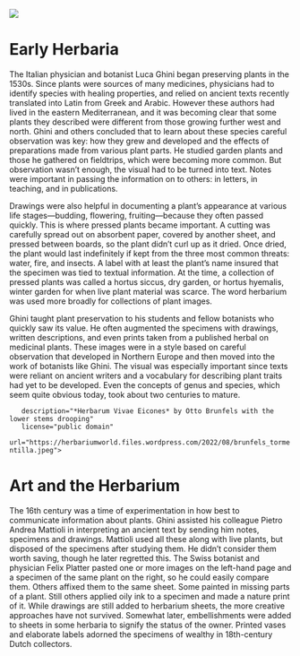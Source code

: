 <a href="https://juncture-digital.org"><img src="https://juncture-digital.org/images/ve-button.png"></a>

<param ve-config
title="How to Read an Herbarium Specimen"
author="Maura C. Flannery"
banner="https://iiif.juncture-digital.org/banner/?url=https://herbariumworld.files.wordpress.com/2022/02/4-ratzenberger2.jpg"
       layout="vertical">
       
<param ve-entity eid="Q181916"> <!-- herbarium -->
<param ve-entity eid="Q613632"> <!-- Luca Ghini -->
<param ve-entity eid="Q397"> <!-- Latin -->
<param ve-entity eid="Q9127"> <!-- Greek -->
<param ve-entity eid="Q13955"> <!-- Arabic -->
<param ve-entity eid="Q72499"> <!-- Mediterranean -->
<param ve-entity eid="Q7432"> <!-- species -->
<param ve-entity eid="Q321358"> <!-- Ulisse Aldrovandi -->
<param ve-entity eid="Q6165948"> <!-- herbal -->
<param ve-entity eid="Q188840"> <!-- medicinal plants -->
<param ve-entity eid="Q34740"> <!-- genus -->
<param ve-entity eid="Q7432"> <!-- species -->
<param ve-entity eid="Q457191"> <!-- Pietro Andrea Mattioli -->
<param ve--entity eid="Q667732"> <!--Felix Platter -->
<param ve--entity eid="Q222360" aliases="nature print"> <!-- nature printing -->


# Early Herbaria

The Italian physician and botanist Luca Ghini began preserving plants in the 1530s.  Since plants were sources of many medicines, physicians had to identify species with healing properties, and relied on ancient texts recently translated into Latin from Greek and Arabic.  However these authors had lived in the eastern Mediterranean, and it was becoming clear that some plants they described were different from those growing further west and north.  Ghini and others concluded that to learn about these species careful observation was key:  how they grew and developed and the effects of preparations made from various plant parts.  He studied garden plants and those he gathered on fieldtrips, which were becoming more common.  But observation wasn’t enough, the visual had to be turned into text.  Notes were important in passing the information on to others:  in letters, in teaching, and in publications.

<param ve-image 
       label="Anenome hortensis" 
       description="Aldrovandi herbarium" 
       license="public domain"
url="http://137.204.21.141/ALDROVANDI/image/vol2fg338.JPG">   
                                                                                                  
Drawings were also helpful in documenting a plant’s appearance at various life stages—budding, flowering, fruiting—because they often passed quickly.  This is where pressed plants became important.  A cutting was carefully spread out on absorbent paper, covered by another sheet, and pressed between boards, so the plant didn’t curl up as it dried.  Once dried, the plant would last indefinitely if kept from the three most common threats:  water, fire, and insects.  A label with at least the plant’s name insured that the specimen was tied to textual information.  At the time, a collection of pressed plants was called a hortus siccus, dry garden, or hortus hyemalis, winter garden for when live plant material was scarce.  The word herbarium was used more broadly for collections of plant images.

<param ve-image
       label="Bound herbarium of Johannes Harder"
       description="Dated 1595"
       license="photo of author"
       url="https://herbariumworld.files.wordpress.com/2022/08/bound_harder.jpeg">
       
     
Ghini taught plant preservation to his students and fellow botanists who quickly saw its value.  He often augmented the specimens with drawings, written descriptions, and even prints taken from a published herbal on medicinal plants.  These images were in a style based on careful observation that developed in Northern Europe and then moved into the work of botanists like Ghini.  The visual was especially important since texts were reliant on ancient writers and a vocabulary for describing plant traits had yet to be developed.  Even the concepts of genus and species, which seem quite obvious today, took about two centuries to mature.  

<param ve-image
       label="Wood engraving of septfoil 
              ```(
              *Tormentilla*
              )```"
                           
       description="*Herbarum Vivae Eicones* by Otto Brunfels with the lower stems drooping"
       license="public domain"
       url="https://herbariumworld.files.wordpress.com/2022/08/brunfels_tormentilla.jpeg">

       
       
# Art and the Herbarium
       
The 16th century was a time of experimentation in how best to communicate information about plants.  Ghini assisted his colleague Pietro Andrea Mattioli in interpreting an ancient text by sending him notes, specimens and drawings.  Mattioli used all these along with live plants, but disposed of the specimens after studying them.  He didn’t consider them worth saving, though he later regretted this.  The Swiss botanist and physician Felix Platter pasted one or more images on the left-hand page and a specimen of the same plant on the right, so he could easily compare them.  Others affixed them to the same sheet.  Some painted in missing parts of a plant.  Still others applied oily ink to a specimen and made a nature print of it.  While drawings are still added to herbarium sheets, the more creative approaches have not survived.  Somewhat later, embellishments were added to sheets in some herbaria to signify the status of the owner.  Printed vases and elaborate labels adorned the specimens of wealthy in 18th-century Dutch collectors.
       
<param ve-image
       label="Zea illustrations Vol. 1 page 312"
       description="Felix Platter herbarium, Vol. 1, page 312; Burger Library Bern"
       license="public domain"
url="https://viewer.burgerbib.ch/Bilddateien/ES_70_1_master/ES_70_1_312.jpg">

       
